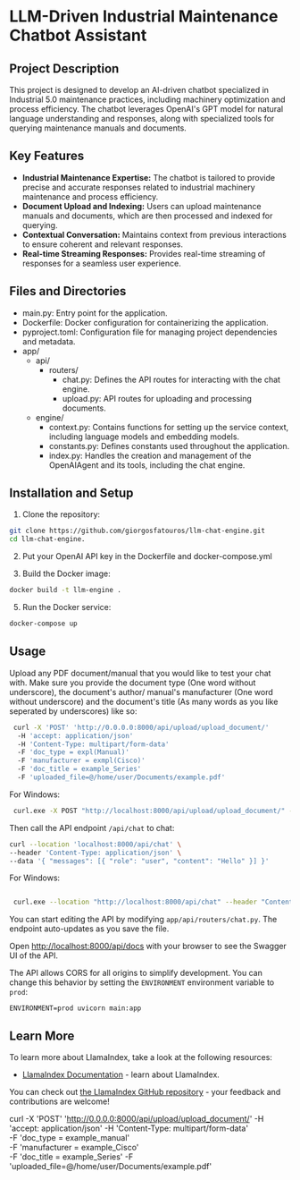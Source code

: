# LLM-Driven Industrial Maintenance Chatbot Assistant 
## Project Description
This project is designed to develop an AI-driven chatbot specialized in Industrial 5.0 maintenance practices, including
machinery optimization and process efficiency. The chatbot leverages OpenAI's GPT model for natural 
language understanding and responses, along with specialized tools for querying maintenance manuals and 
documents.

## Key Features
 - **Industrial Maintenance Expertise:** The chatbot is tailored to provide precise and accurate responses related to industrial machinery maintenance and process efficiency.
 - **Document Upload and Indexing:** Users can upload maintenance manuals and documents, which are then processed and indexed for querying.
 - **Contextual Conversation:** Maintains context from previous interactions to ensure coherent and relevant responses.
 - **Real-time Streaming Responses:** Provides real-time streaming of responses for a seamless user experience.

## Files and Directories
 - main.py: Entry point for the application.
 - Dockerfile: Docker configuration for containerizing the application.
 - pyproject.toml: Configuration file for managing project dependencies and metadata.
 - app/
   - api/
     - routers/
       - chat.py: Defines the API routes for interacting with the chat engine.
       - upload.py: API routes for uploading and processing documents.
   - engine/
     - context.py: Contains functions for setting up the service context, including language models and embedding models.
     - constants.py: Defines constants used throughout the application.
     - index.py: Handles the creation and management of the OpenAIAgent and its tools, including the chat engine.

## Installation and Setup

1. Clone the repository:
```bash
git clone https://github.com/giorgosfatouros/llm-chat-engine.git
cd llm-chat-engine.
```

2. Put your OpenAI API key in the Dockerfile and docker-compose.yml

3. Build the Docker image:
```bash
docker build -t llm-engine .
```

5. Run the Docker service:

```bash
docker-compose up
```


## Usage

Upload any PDF document/manual that you would like to test your chat with.
Make sure you provide the document type (One word without underscore), the document's author/ manual's manufacturer (One word without underscore) and the document's title (As many words as you like seperated by underscores) like so:

```bash
 curl -X 'POST' 'http://0.0.0.0:8000/api/upload/upload_document/' 
  -H 'accept: application/json'
  -H 'Content-Type: multipart/form-data'  
  -F 'doc_type = expl(Manual)'  
  -F 'manufacturer = exmpl(Cisco)'  
  -F 'doc_title = example_Series'
  -F 'uploaded_file=@/home/user/Documents/example.pdf'

```

For Windows: 

```bash
 curl.exe -X POST "http://localhost:8000/api/upload/upload_document/" -H "accept: application/json" -F "doc_type=eg_Hardware_Installation_Guide" -F "manufacturer=eg_Cisco" -F "doc_title=eg_ME_4924-10GE_Ethernet_Switch" -F "uploaded_file=@C:\Users\Downloads\me492410ge.pdf"

```

Then call the API endpoint `/api/chat` to chat:

```bash
curl --location 'localhost:8000/api/chat' \
--header 'Content-Type: application/json' \
--data '{ "messages": [{ "role": "user", "content": "Hello" }] }'
```

For Windows: 

```bash

 curl.exe --location "http://localhost:8000/api/chat" --header "Content-Type: application/json" --data '{\"messages\":[{\"role\": \"user\", \"content\": \"Hello, can you help me?\"}]}'

```


You can start editing the API by modifying `app/api/routers/chat.py`. The endpoint auto-updates as you save the file.

Open [http://localhost:8000/api/docs](http://localhost:8000/docs) with your browser to see the Swagger UI of the API.

The API allows CORS for all origins to simplify development. You can change this behavior by setting the `ENVIRONMENT` environment variable to `prod`:

```
ENVIRONMENT=prod uvicorn main:app
```

## Learn More

To learn more about LlamaIndex, take a look at the following resources:

- [LlamaIndex Documentation](https://docs.llamaindex.ai) - learn about LlamaIndex.

You can check out [the LlamaIndex GitHub repository](https://github.com/run-llama/llama_index) - your feedback and contributions are welcome!


 curl -X 'POST'   'http://0.0.0.0:8000/api/upload/upload_document/' 
  -H 'accept: application/json'
  -H 'Content-Type: multipart/form-data'  
  -F 'doc_type = example_manual'  
  -F 'manufacturer = example_Cisco'  
  -F 'doc_title = example_Series'
  -F 'uploaded_file=@/home/user/Documents/example.pdf'
